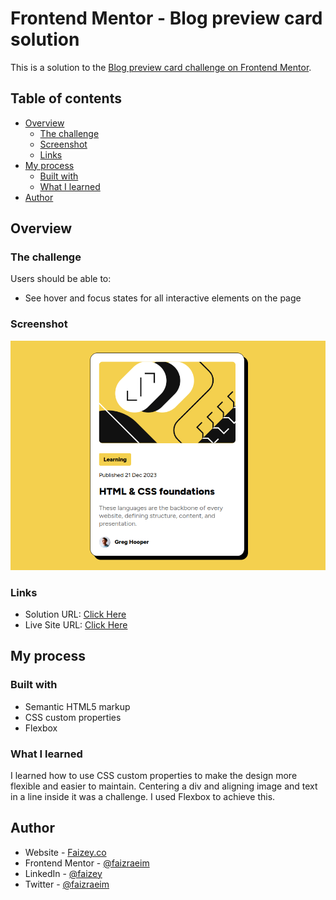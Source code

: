 # Frontend Mentor - Blog preview card solution

This is a solution to the [Blog preview card challenge on Frontend Mentor](https://www.frontendmentor.io/challenges/blog-preview-card-ckPaj01IcS).

## Table of contents

- [Overview](#overview)
  - [The challenge](#the-challenge)
  - [Screenshot](#screenshot)
  - [Links](#links)
- [My process](#my-process)
  - [Built with](#built-with)
  - [What I learned](#what-i-learned)
- [Author](#author)

## Overview

### The challenge

Users should be able to:

- See hover and focus states for all interactive elements on the page

### Screenshot

![](./screenshot.png)

### Links

- Solution URL: [Click Here](https://github.com/faizraeim/blog-preview-card)
- Live Site URL: [Click Here](https://faizraeim.github.io/blog-preview-card)

## My process

### Built with

- Semantic HTML5 markup
- CSS custom properties
- Flexbox

### What I learned
I learned how to use CSS custom properties to make the design more flexible and easier to maintain.
Centering a div and aligning image and text in a line inside it was a challenge. I used Flexbox to achieve this.


## Author

- Website - [Faizey.co](https://www.faizey.co)
- Frontend Mentor - [@faizraeim](https://www.frontendmentor.io/profile/faizraeim)
- LinkedIn - [@faizey](https://www.linkedin.com/in/faizey)
- Twitter - [@faizraeim](https://www.twitter.com/faizraeim)
